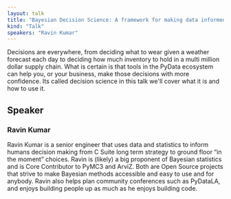 ```yaml
---
layout: talk
title: "Bayesian Decision Science: A framework for making data informed decisions under uncertainty"
kind: "Talk"
speakers: "Ravin Kumar"
---
```


Decisions are everywhere, from deciding what to wear given a weather forecast each day to deciding how much inventory to hold in a multi million dollar supply chain. What is certain is that tools in the PyData ecosystem can help you, or your business, make those decisions with more confidence. Its called decision science in this talk we'll cover what it is and how to use it.

## Speaker

### Ravin Kumar

Ravin Kumar is a senior engineer that uses data and statistics to inform humans decision making from C Suite long term strategy to ground floor “in the moment” choices. Ravin is (likely) a big proponent of Bayesian statistics and is Core Contributor to PyMC3 and ArviZ. Both are Open Source projects that strive to make Bayesian methods accessible and easy to use and for anybody. Ravin also helps plan community conferences such as PyDataLA, and enjoys building people up as much as he enjoys building code.
